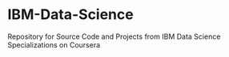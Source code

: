 # IBM-Data-Science

Repository for Source Code and Projects from IBM Data Science Specializations on Coursera
